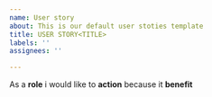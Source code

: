 ```yaml
---
name: User story
about: This is our default user stoties template
title: USER STORY<TITLE>
labels: ''
assignees: ''

---
```


As a **role** i would like to **action** because it **benefit**
